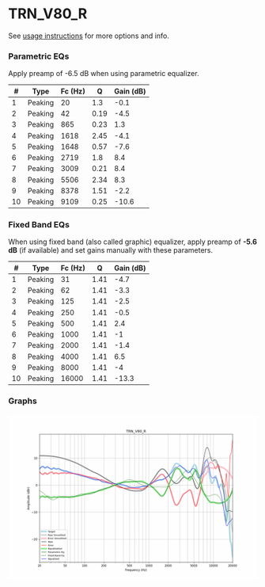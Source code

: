 # TRN_V80_R
See [usage instructions](https://github.com/jaakkopasanen/AutoEq#usage) for more options and info.

### Parametric EQs
Apply preamp of -6.5 dB when using parametric equalizer.

|   # | Type    |   Fc (Hz) |    Q |   Gain (dB) |
|-----|---------|-----------|------|-------------|
|   1 | Peaking |        20 | 1.3  |        -0.1 |
|   2 | Peaking |        42 | 0.19 |        -4.5 |
|   3 | Peaking |       865 | 0.23 |         1.3 |
|   4 | Peaking |      1618 | 2.45 |        -4.1 |
|   5 | Peaking |      1648 | 0.57 |        -7.6 |
|   6 | Peaking |      2719 | 1.8  |         8.4 |
|   7 | Peaking |      3009 | 0.21 |         8.4 |
|   8 | Peaking |      5506 | 2.34 |         8.3 |
|   9 | Peaking |      8378 | 1.51 |        -2.2 |
|  10 | Peaking |      9109 | 0.25 |       -10.6 |

### Fixed Band EQs
When using fixed band (also called graphic) equalizer, apply preamp of **-5.6 dB** (if available) and set gains manually with these parameters.

|   # | Type    |   Fc (Hz) |    Q |   Gain (dB) |
|-----|---------|-----------|------|-------------|
|   1 | Peaking |        31 | 1.41 |        -4.7 |
|   2 | Peaking |        62 | 1.41 |        -3.3 |
|   3 | Peaking |       125 | 1.41 |        -2.5 |
|   4 | Peaking |       250 | 1.41 |        -0.5 |
|   5 | Peaking |       500 | 1.41 |         2.4 |
|   6 | Peaking |      1000 | 1.41 |        -1   |
|   7 | Peaking |      2000 | 1.41 |        -1.4 |
|   8 | Peaking |      4000 | 1.41 |         6.5 |
|   9 | Peaking |      8000 | 1.41 |        -4   |
|  10 | Peaking |     16000 | 1.41 |       -13.3 |

### Graphs
![](./TRN_V80_R.png)

